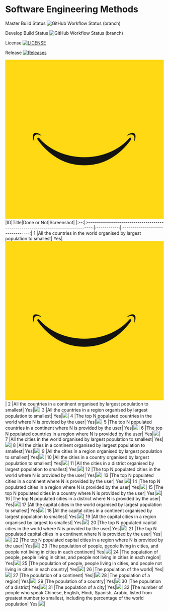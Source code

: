 
# Software Engineering Methods
Master Build Status  ![GitHub Workflow Status (branch)](https://img.shields.io/github/workflow/status/angus-dolan/sem-group-5/A%20workflow%20for%20my%20Hello%20World%20App/master?style=flat-square)

Develop Build Status ![GitHub Workflow Status (branch)](https://img.shields.io/github/workflow/status/angus-dolan/sem-group-5/A%20workflow%20for%20my%20Hello%20World%20App/develop?style=flat-square)

License [![LICENSE](https://img.shields.io/github/license/angus-dolan/sem-group-5.svg?style=flat-square)](https://github.com/GLefterov/sem-group-5/blob/master/LICENSE)

Release [![Releases](https://img.shields.io/github/release/angus-dolan/sem-group-5/all.svg?style=flat-square)](https://github.com/angus-dolan/sem-group-5/releases)

![](images/smile.jpeg)
|ID|Title|Done or Not|Screenshot|
|:--:|:---------------------------------------------------------------------------------:|:-----------:|:--------------------------------:|
1 |All the countries in the world organised by largest population to smallest| Yes|![](images/smile.jpeg)|
2 |All the countries in a continent organised by largest population to smallest| Yes|![](images/)| 
3 |All the countries in a region organised by largest population to smallest| Yes|![](images/)|
4 |The top N populated countries in the world where N is provided by the user| Yes|![](images/)|
5 |The top N populated countries in a continent where N is provided by the user| Yes|![](images/)|
6 |The top N populated countries in a region where N is provided by the user| Yes|![](images/)|
7 |All the cities in the world organised by largest population to smallest| Yes|![](images/)|
8 |All the cities in a continent organised by largest population to smallest| Yes|![](images/)|
9 |All the cities in a region organised by largest population to smallest| Yes|![](images/)|
10 |All the cities in a country organised by largest population to smallest| Yes|![](images/)|
11 |All the cities in a district organised by largest population to smallest| Yes|![](images/)|
12 |The top N populated cities in the world where N is provided by the user| Yes|![](images/)|
13 |The top N populated cities in a continent where N is provided by the user| Yes|![](images/)|
14 |The top N populated cities in a region where N is provided by the user| Yes|![](images/)|
15 |The top N populated cities in a country where N is provided by the user| Yes|![](images/)|
16 |The top N populated cities in a district where N is provided by the user| Yes|![](images/)|
17 |All the capital cities in the world organised by largest population to smallest| Yes|![](images/)|
18 |All the capital cities in a continent organised by largest population to smallest| Yes|![](images/)|
19 |All the capital cities in a region organised by largest to smallest| Yes|![](images/)|
20 |The top N populated capital cities in the world where N is provided by the user| Yes|![](images/)|
21 |The top N populated capital cities in a continent where N is provided by the user| Yes|![](images/)|
22 |The top N populated capital cities in a region where N is provided by the user| Yes|![](images/)|
23 |The population of people, people living in cities, and people not living in cities in each continent| Yes|![](images/)|
24 |The population of people, people living in cities, and people not living in cities in each region| Yes|![](images/)|
25 |The population of people, people living in cities, and people not living in cities in each country| Yes|![](images/)|
26 |The population of the world| Yes|![](images/)|
27 |The population of a continent| Yes||![](images/)
28 |The population of a region| Yes|![](images/)|
29 |The population of a country| Yes|![](images/)
30 |The population of a district| Yes|![](images/)|
31 |The population of a city| Yes|![](images/)|
32 |The number of people who speak Chinese, English, Hindi, Spanish, Arabic, listed from greatest number to smallest, including the percentage of the world population| Yes|![](images/)|
